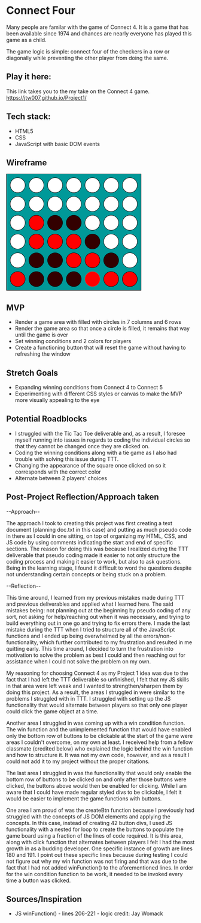 # Connect Four
Many people are familar with the game of Connect 4. It is a game that has been available since 1974 and chances are nearly everyone has played this game as a child. 

The game logic is simple: connect four of the checkers in a row or diagonally while preventing the other player from doing the same. 

## Play it here: 
This link takes you to the my take on the Connect 4 game. 
https://jtw007.github.io/Project1/ 


## Tech stack:
* HTML5
* CSS
* JavaScript with basic DOM events

## Wireframe 
<img src='wireframe.png'>

## MVP 
* Render a game area with filled with circles in 7 columns and 6 rows 
* Render the game area so that once a circle is filled, it remains that way until the game is over
* Set winning conditions and 2 colors for players 
* Create a functioning button that will reset the game without having to refreshing the window

## Stretch Goals
* Expanding winning conditions from Connect 4 to Connect 5
* Experimenting with different CSS styles or canvas to make the MVP more visually appealing to the eye 

## Potential Roadblocks
* I struggled with the Tic Tac Toe deliverable and, as a result, I foresee myself running into issues in regards to coding the individual circles so that they cannot be changed once they are clicked on. 
* Coding the winning conditions along with a tie game as I also had trouble with solving this issue during TTT. 
* Changing the appearance of the square once clicked on so it corresponds with the correct color 
* Alternate between 2 players' choices

## Post-Project Reflection/Approach taken
--Approach--

The approach I took to creating this project was first creating a text document (planning doc.txt in this case) and putting as much pseudo code in there as I could in one sitting, on top of organizing my HTML, CSS, and JS code by using comments indicating the start and end of specific sections. The reason for doing this was because I realized during the TTT deliverable that pseudo coding made it easier to not only structure the coding process and making it easier to work, but also to ask questions. Being in the learning stage, I found it difficult to word the questions despite not understanding certain concepts or being stuck on a problem. 

--Reflection--

This time around, I learned from my previous mistakes made during TTT and previous deliverables and applied what I learned here. The said mistakes being: not planning out at the beginning by pseudo coding of any sort, not asking for help/reaching out when it was necessary, and trying to build everything out in one go and trying to fix errors there. I made the last mistake during the TTT when I tried to structure all of the JavaScript functions and I ended up being overwhelmed by all the errors/non-functionality, which further contributed to my frustration and resulted in me quitting early. This time around, I decided to turn the frustration into motivation to solve the problem as best I could and then reaching out for assistance when I could not solve the problem on my own. 

My reasoning for choosing Connect 4 as my Project 1 idea was due to the fact that I had left the TTT deliverable so unfinished, I felt that my JS skills in that area were left weak and I wanted to strengthen/sharpen them by doing this project. As a result, the areas I struggled in were similar to the problems I struggled with in TTT. I struggled with setting up the JS functionality that would alternate between players so that only one player could click the game object at a time. 

Another area I struggled in was coming up with a win condition function. The win function and the unimplemented function that would have enabled only the bottom row of buttons to be clickable at the start of the game were areas I couldn't overcome, on my own at least. I received help from a fellow classmate (credited below) who explained the logic behind the win function and how to structure it. It was not my own code, however, and as a result I could not add it to my project without the proper citations. 

The last area I struggled in was the functionality that would only enable the bottom row of buttons to be clicked on and only after those buttons were clicked, the buttons above would then be enabled for clicking. While I am aware that I could have made regular styled divs to be clickable, I felt it would be easier to implement the game functions with buttons. 

One area I am proud of was the createBtn function because I previously had struggled with the concepts of JS DOM elements and applying the concepts. In this case, instead of creating 42 button divs, I used JS functionality with a nested for loop to create the buttons to populate the game board using a fraction of the lines of code required. It is this area, along with click function that alternates between players I felt I had the most growth in as a budding developer. One specific instance of growth are lines 180 and 191. I point out these specific lines because during testing I could not figure out why my win function was not firing and that was due to the fact that I had not added winFunction() to the aforementioned lines. In order for the win condition function to be work, it needed to be invoked every time a button was clicked. 


## Sources/Inspiration 
* JS winFunction() - lines 206-221 - logic credit: Jay Womack 
